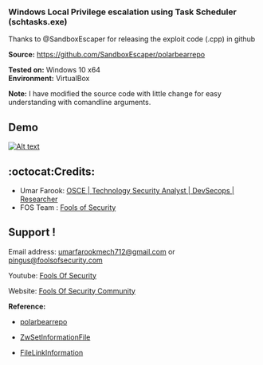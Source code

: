 ### Windows Local Privilege escalation using  Task Scheduler (schtasks.exe)


Thanks to @SandboxEscaper for releasing the exploit code (.cpp) in  github

**Source:** https://github.com/SandboxEscaper/polarbearrepo


**Tested on:** Windows 10 x64 <br/>
**Environment:** VirtualBox

**Note:** I have modified the source code with little change for easy understanding with comandline arguments.


## Demo
 [![Alt text](https://img.youtube.com/vi/1pjY3fgN2og/0.jpg)](https://www.youtube.com/watch?v=1pjY3fgN2og)
  
 ## :octocat:Credits:
* Umar Farook: [OSCE | Technology Security Analyst | DevSecops | Researcher](https://www.linkedin.com/in/Umar-Farook)
* FOS Team : [Fools of Security](https://www.youtube.com/channel/UCEBHO0kD1WFvIhf9wBCU-VQ)

 ## Support !
  Email address: umarfarookmech712@gmail.com  or pingus@foolsofsecurity.com


  Youtube: [Fools Of Security](https://www.youtube.com/channel/UCEBHO0kD1WFvIhf9wBCU-VQ)

  Website: [Fools Of Security Community](https://foolsofsecurity.com)


**Reference:**

- [polarbearrepo]( https://github.com/SandboxEscaper/polarbearrepo)
- [ZwSetInformationFile](https://docs.microsoft.com/en-us/windows-hardware/drivers/ddi/content/wdm/nf-wdm-zwsetinformationfile)

- [FileLinkInformation](https://docs.microsoft.com/en-us/windows-hardware/drivers/ddi/content/ntifs/ns-ntifs-_file_link_information)
     
  
